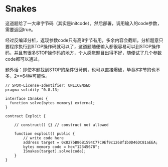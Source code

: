 # Snakes

这道题给了一大串字节码（其实是initcode），然后部署，调用输入的code参数，需要返回true。

经过反编译分析，返现参数code只有高8字节有用，多余内容会截断。分析题意只要程序执行到STOP操作码就可以了，这道题随便输入都很容易可以到STOP操作码，并且有很多STOP操作码的地方，个人感觉题目出得不好，随便试了几个参数code都可以通过。

题外话：即使本题找到STOP的条件很苛刻，也可以直接爆破，毕竟8字节的也不多，2**64种可能性。

```solidity
// SPDX-License-Identifier: UNLICENSED
pragma solidity ^0.8.13;

interface ISnakes {
  function solve(bytes memory) external;
}

contract Exploit {

    // construct() {} // construct not allowed

    function exploit() public {
        // write code here
        address target = 0x827bB86B1594C77C9Ef9c126Bf1b0D46DC81aEEA;
        bytes memory code = hex"12345678";
        ISnakes(target).solve(code);
    }
}
```

